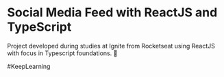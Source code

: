 # Social Media Feed with ReactJS and TypeScript

Project developed during studies at Ignite from Rocketseat using ReactJS
with focus in Typescript foundations. 🚀

#KeepLearning

